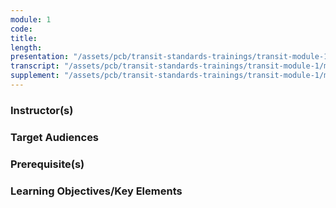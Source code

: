 ```yaml
---
module: 1
code: 
title: 
length: 
presentation: "/assets/pcb/transit-standards-trainings/transit-module-1/mt1ppt.pdf"
transcript: "/assets/pcb/transit-standards-trainings/transit-module-1/mt1trans.pdf"
supplement: "/assets/pcb/transit-standards-trainings/transit-module-1/mt1sup.pdf"
---
```



### Instructor(s)


### Target Audiences


### Prerequisite(s)


### Learning Objectives/Key Elements
